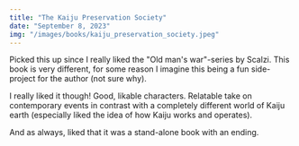 ```yaml
---
title: "The Kaiju Preservation Society"
date: "September 8, 2023"
img: "/images/books/kaiju_preservation_society.jpeg"
---
```


Picked this up since I really liked the "Old man's war"-series by Scalzi. 
This book is very different, for some reason I imagine this being a fun side-project for the author (not sure why).

I really liked it though! Good, likable characters. 
Relatable take on contemporary events in contrast with a completely different world of Kaiju earth (especially liked the idea of how Kaiju works and operates).

And as always, liked that it was a stand-alone book with an ending.